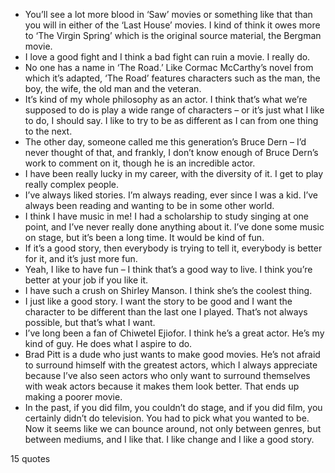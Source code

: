  - You’ll see a lot more blood in ‘Saw’ movies or something like that than you will in either of the ‘Last House’ movies. I kind of think it owes more to ‘The Virgin Spring’ which is the original source material, the Bergman movie.
 - I love a good fight and I think a bad fight can ruin a movie. I really do.
 - No one has a name in ‘The Road.’ Like Cormac McCarthy’s novel from which it’s adapted, ‘The Road’ features characters such as the man, the boy, the wife, the old man and the veteran.
 - It’s kind of my whole philosophy as an actor. I think that’s what we’re supposed to do is play a wide range of characters – or it’s just what I like to do, I should say. I like to try to be as different as I can from one thing to the next.
 - The other day, someone called me this generation’s Bruce Dern – I’d never thought of that, and frankly, I don’t know enough of Bruce Dern’s work to comment on it, though he is an incredible actor.
 - I have been really lucky in my career, with the diversity of it. I get to play really complex people.
 - I’ve always liked stories. I’m always reading, ever since I was a kid. I’ve always been reading and wanting to be in some other world.
 - I think I have music in me! I had a scholarship to study singing at one point, and I’ve never really done anything about it. I’ve done some music on stage, but it’s been a long time. It would be kind of fun.
 - If it’s a good story, then everybody is trying to tell it, everybody is better for it, and it’s just more fun.
 - Yeah, I like to have fun – I think that’s a good way to live. I think you’re better at your job if you like it.
 - I have such a crush on Shirley Manson. I think she’s the coolest thing.
 - I just like a good story. I want the story to be good and I want the character to be different than the last one I played. That’s not always possible, but that’s what I want.
 - I’ve long been a fan of Chiwetel Ejiofor. I think he’s a great actor. He’s my kind of guy. He does what I aspire to do.
 - Brad Pitt is a dude who just wants to make good movies. He’s not afraid to surround himself with the greatest actors, which I always appreciate because I’ve also seen actors who only want to surround themselves with weak actors because it makes them look better. That ends up making a poorer movie.
 - In the past, if you did film, you couldn’t do stage, and if you did film, you certainly didn’t do television. You had to pick what you wanted to be. Now it seems like we can bounce around, not only between genres, but between mediums, and I like that. I like change and I like a good story.

15 quotes